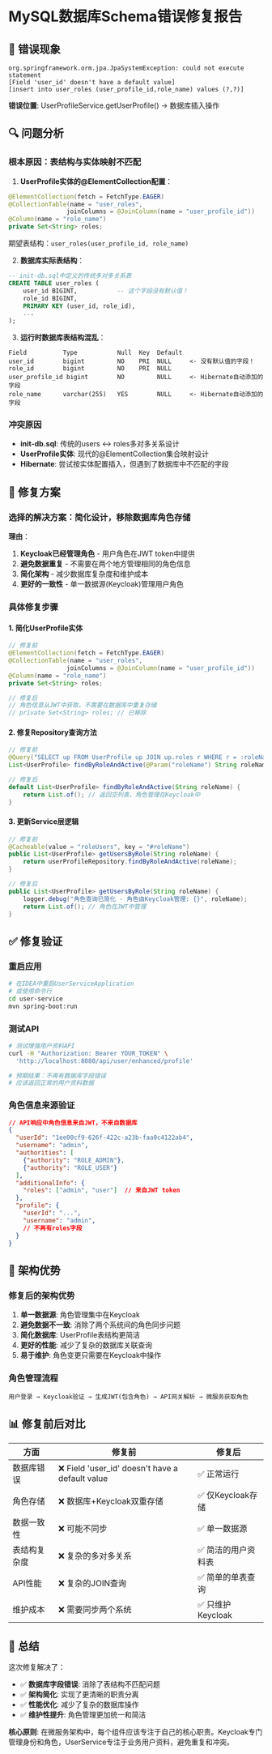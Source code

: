 # MySQL数据库Schema错误修复报告

## 🚨 **错误现象**

```
org.springframework.orm.jpa.JpaSystemException: could not execute statement 
[Field 'user_id' doesn't have a default value] 
[insert into user_roles (user_profile_id,role_name) values (?,?)]
```

**错误位置**: UserProfileService.getUserProfile() → 数据库插入操作

## 🔍 **问题分析**

### 根本原因：表结构与实体映射不匹配

1. **UserProfile实体的@ElementCollection配置**：
```java
@ElementCollection(fetch = FetchType.EAGER)
@CollectionTable(name = "user_roles", 
                joinColumns = @JoinColumn(name = "user_profile_id"))
@Column(name = "role_name")
private Set<String> roles;
```
期望表结构：`user_roles(user_profile_id, role_name)`

2. **数据库实际表结构**：
```sql
-- init-db.sql中定义的传统多对多关系表
CREATE TABLE user_roles (
    user_id BIGINT,           -- 这个字段没有默认值！
    role_id BIGINT,
    PRIMARY KEY (user_id, role_id),
    ...
);
```

3. **运行时数据库表结构混乱**：
```
Field          Type           Null  Key  Default
user_id        bigint         NO    PRI  NULL     <- 没有默认值的字段！
role_id        bigint         NO    PRI  NULL
user_profile_id bigint        NO         NULL     <- Hibernate自动添加的字段
role_name      varchar(255)   YES        NULL     <- Hibernate自动添加的字段
```

### 冲突原因
- **init-db.sql**: 传统的users ↔ roles多对多关系设计
- **UserProfile实体**: 现代的@ElementCollection集合映射设计
- **Hibernate**: 尝试按实体配置插入，但遇到了数据库中不匹配的字段

## 🔧 **修复方案**

### 选择的解决方案：简化设计，移除数据库角色存储

**理由**：
1. **Keycloak已经管理角色** - 用户角色在JWT token中提供
2. **避免数据重复** - 不需要在两个地方管理相同的角色信息
3. **简化架构** - 减少数据库复杂度和维护成本
4. **更好的一致性** - 单一数据源(Keycloak)管理用户角色

### 具体修复步骤

#### 1. 简化UserProfile实体
```java
// 修复前
@ElementCollection(fetch = FetchType.EAGER)
@CollectionTable(name = "user_roles", 
                joinColumns = @JoinColumn(name = "user_profile_id"))
@Column(name = "role_name")
private Set<String> roles;

// 修复后
// 角色信息从JWT中获取，不需要在数据库中重复存储
// private Set<String> roles; // 已移除
```

#### 2. 修复Repository查询方法
```java
// 修复前
@Query("SELECT up FROM UserProfile up JOIN up.roles r WHERE r = :roleName AND up.isActive = true")
List<UserProfile> findByRoleAndActive(@Param("roleName") String roleName);

// 修复后  
default List<UserProfile> findByRoleAndActive(String roleName) {
    return List.of(); // 返回空列表，角色管理在Keycloak中
}
```

#### 3. 更新Service层逻辑
```java
// 修复前
@Cacheable(value = "roleUsers", key = "#roleName")
public List<UserProfile> getUsersByRole(String roleName) {
    return userProfileRepository.findByRoleAndActive(roleName);
}

// 修复后
public List<UserProfile> getUsersByRole(String roleName) {
    logger.debug("角色查询已简化 - 角色由Keycloak管理: {}", roleName);
    return List.of(); // 角色在JWT中管理
}
```

## ✅ **修复验证**

### 重启应用
```bash
# 在IDEA中重启UserServiceApplication
# 或使用命令行
cd user-service
mvn spring-boot:run
```

### 测试API
```bash
# 测试增强用户资料API
curl -H "Authorization: Bearer YOUR_TOKEN" \
  'http://localhost:8080/api/user/enhanced/profile'

# 预期结果：不再有数据库字段错误
# 应该返回正常的用户资料数据
```

### 角色信息来源验证
```json
// API响应中角色信息来自JWT，不来自数据库
{
  "userId": "1ee00cf9-626f-422c-a23b-faa0c4122ab4",
  "username": "admin", 
  "authorities": [
    {"authority": "ROLE_ADMIN"},
    {"authority": "ROLE_USER"}
  ],
  "additionalInfo": {
    "roles": ["admin", "user"]  // 来自JWT token
  },
  "profile": {
    "userId": "...",
    "username": "admin",
    // 不再有roles字段
  }
}
```

## 🎯 **架构优势**

### 修复后的架构优势
1. **单一数据源**: 角色管理集中在Keycloak
2. **避免数据不一致**: 消除了两个系统间的角色同步问题  
3. **简化数据库**: UserProfile表结构更简洁
4. **更好的性能**: 减少了复杂的数据库关联查询
5. **易于维护**: 角色变更只需要在Keycloak中操作

### 角色管理流程
```
用户登录 → Keycloak验证 → 生成JWT(包含角色) → API网关解析 → 微服务获取角色
```

## 📊 **修复前后对比**

| 方面 | 修复前 | 修复后 |
|------|--------|--------|
| 数据库错误 | ❌ Field 'user_id' doesn't have a default value | ✅ 正常运行 |
| 角色存储 | ❌ 数据库+Keycloak双重存储 | ✅ 仅Keycloak存储 |
| 数据一致性 | ❌ 可能不同步 | ✅ 单一数据源 |
| 表结构复杂度 | ❌ 复杂的多对多关系 | ✅ 简洁的用户资料表 |
| API性能 | ❌ 复杂的JOIN查询 | ✅ 简单的单表查询 |
| 维护成本 | ❌ 需要同步两个系统 | ✅ 只维护Keycloak |

## 🎊 **总结**

这次修复解决了：
- ✅ **数据库字段错误**: 消除了表结构不匹配问题
- ✅ **架构简化**: 实现了更清晰的职责分离
- ✅ **性能优化**: 减少了复杂的数据库操作
- ✅ **维护性提升**: 角色管理更加统一和简洁

**核心原则**: 在微服务架构中，每个组件应该专注于自己的核心职责。Keycloak专门管理身份和角色，UserService专注于业务用户资料，避免重复和冲突。
